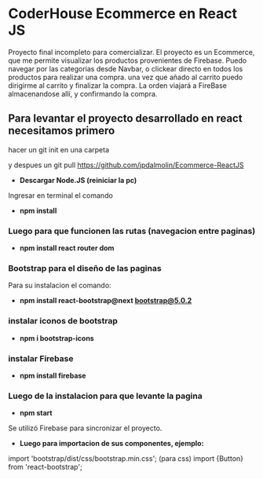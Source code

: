 # CoderHouse Ecommerce en React JS
  Proyecto final incompleto para comercializar.
  El proyecto es un Ecommerce, que me permite visualizar los productos provenientes de Firebase.
  Puedo navegar por las categorias desde Navbar, o clickear directo en todos los productos para realizar una compra.
  una vez que añado al carrito puedo dirigirme al carrito y finalizar la compra.
  La orden viajará a FireBase almacenandose allí, y confirmando la compra. 

## Para levantar el proyecto desarrollado en react necesitamos primero 

hacer un git init en una carpeta

y despues un git pull https://github.com/jpdalmolin/Ecommerce-ReactJS

- **Descargar Node.JS   (reiniciar la pc)**

Ingresar en terminal el comando

- **npm install**

### Luego para que funcionen las rutas (navegacion entre paginas)

- **npm install react router dom**

### Bootstrap para el diseño de las paginas

Para su instalacion el comando:

- **npm install react-bootstrap@next bootstrap@5.0.2**

### instalar iconos de bootstrap

- **npm i bootstrap-icons**

### instalar Firebase

- **npm install firebase**

### Luego de la instalacion para que levante la pagina

- **npm start**

Se utilizó Firebase para sincronizar el proyecto.

- **Luego para importacion de sus componentes, ejemplo:**

import 'bootstrap/dist/css/bootstrap.min.css';  (para css)
import {Button} from 'react-bootstrap';
